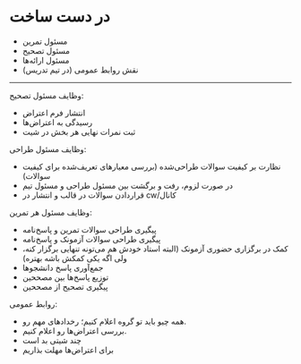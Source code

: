 # در دست ساخت

- مسئول تمرین
- مسئول تصحیح
- مسئول ارائه‌ها
- نقش روابط عمومی (در تیم تدریس)


----

وظایف مسئول تصحیح:
- انتشار فرم اعتراض
- رسیدگی به اعتراض‌ها
- ثبت نمرات نهایی هر بخش در شیت


وظایف مسئول طراحی:
- نظارت بر کیفیت سوالات طراحی‌شده (بررسی معیارهای تعریف‌شده برای کیفیت سوالات)
- در صورت لزوم، رفت و برگشت بین مسئول طراحی و مسئول تیم
- قراردادن سوالات در قالب و انتشار در cw/کانال


وظایف مسئول هر تمرین:
- پیگیری طراحی سوالات تمرین و پاسخ‌نامه
- پیگیری طراحی سوالات آزمونک و پاسخ‌نامه
- کمک در برگزاری حضوری آزمونک (البته استاد خودش هم می‌تونه تنهایی برگزار کنه، ولی اگه یکی کمکش باشه بهتره)
- جمع‌آوری پاسخ دانشجوها
- توزیع پاسخ‌ها بین مصححین
- پیگیری تصحیح از مصححین


روابط عمومی:
- همه چیو باید تو گروه اعلام کنیم؛ رخدادهای مهم رو.
- بررسی اعتراض‌ها رو اعلام کنیم.
- چند شیتی بد است
- برای اعتراض‌ها مهلت بذاریم
